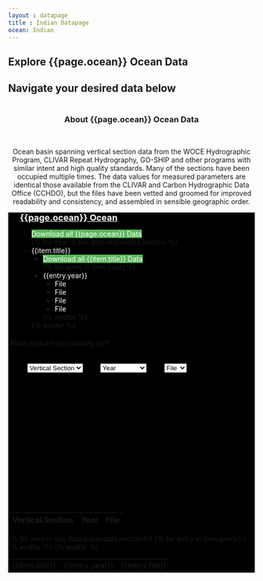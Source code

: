 ```yaml
---
layout : datapage
title : Indian Datapage
ocean: Indian
---
```

<section id="hero">
  <div class="hero-container">
      <h1>Explore {{page.ocean}} Ocean Data</h1>
      <h2>Navigate your desired data below</h2>
      <center><img src="assets/images/cleandatamap.jpg" alt="" class="responsive"></center>
  </div>
</section><!-- #hero -->


<section id="call-to-action1">
<section id="call-to-action3">
    <div class="container wow fadeIn">
        <div class="col-lg-9 text-center text-lg-left"  style="flex:0 0 100%;max-width:100%">
          <h3 class="cta-title1" style="text-align:center">About {{page.ocean}} Ocean Data</h3>
          <br>
          <p class="cta-text1" style="text-align:center">Ocean basin spanning vertical section data from the WOCE Hydrographic Program, CLIVAR Repeat Hydrography, GO-SHIP and other programs with similar intent and high quality standards. Many of the sections have been occupied multiple times. The data values for measured parameters are identical those available from the CLIVAR and Carbon Hydrographic Data Office (CCHDO), but the files have been vetted and groomed for improved readability and consistency, and assembled in sensible geographic order.</p>
        </div>
      </div>
</section>
</section><!-- #call-to-action -->

<div id="collapseDVR3" class="panel-collapse collapse in" style="background-color: black">
<div class="tree ">
   <ul>
       <span style="color:white;font-size:large"><b><u>{{page.ocean}} Ocean</u></b></span>
           <ul>
              <li>	<span style="background:#5cb85c;color:white">Download all {{page.ocean}} Data</span></li>
              {% for item in site.data.indiandata.section %}
               <li>
               	<span style="color:white"><i class="fa fa-plus-square" style="color:white"></i>{{item.title}}</span>
                 <ul>
                   <li>	<span style="background:#5cb85c;color:white">Download all {{item.title}} Data</span></li>
                   {% for entry in item.years%}
                     <li>	<span style="color:white"><i class="fa fa-plus-square" style="color:white"></i>{{entry.year}}</span>
                         <ul>
                             <li> <span style="color:white">File</span> </li>
                             <li> <span style="color:white">File</span> </li>
                             <li> <span style="color:white">File</span> </li>
                             <li> <span style="color:white">File</span> </li>
                         </ul>
                     </li>
                    {% endfor %}
                 </ul>
               </li>
               {% endfor %}
   </ul>
   </ul>
</div>

<div class="rightbox">
<div class="container h-100" style="width:80%">
<div class="row h-100 align-items-center justify-content-center">
<div class="col-12 col-md-10">
<div class="hero-search-form">
<div class="tab-content" id="nav-tabContent">
<div class="tab-pane fade show active" id="nav-places" role="tabpanel" aria-labelledby="nav-places-tab">
<h6>What data are you looking for?</h6>
<div class="row">
<form action="#" method="get">
<center>
  <select class="custom-select" id="verticalSectionDropdown">
    <option value="All" selected="selected">Vertical Section</option>
    {% for item in site.data.indiandata.section%}
    <option value="{{item.title}}">{{item.title}}</option>
    {% endfor %}
  </select>
  &nbsp;&nbsp;&nbsp;&nbsp;&nbsp;&nbsp;&nbsp;
  <select class="custom-select" id="yearDropdown">
    <option value="All">Year</option>
    {% for item in site.data.indiandata.yeardropdown %}
    <option value="{{item.year}}">{{item.year}}</option>
    {% endfor %}
  </select>
  &nbsp;&nbsp;&nbsp;&nbsp;&nbsp;&nbsp;&nbsp;
  <select class="custom-select" id="fileDropdown">
    <option value="All">File</option>
    <option value="Basin">.csv</option>
    <option value="Sub Basin">.jos</option>
    <option value="Option_3">.txt</option>
    <option value="Option_4">.joa</option>
    <option value="Option_5">.zip</option>
  </select>
</center>
</form>
</div>
</div>
</div>
</div>
</div>
</div>
</div>
<br><br><br><br><br><br><br><br><br><br><br><br><br><br><br>
  <div class="limiter">
    <div class="container-table100">
      <div class="wrap-table100">
        <div class="table100 ver3 m-b-110">
          <div class="table100-head">
            <table>
            <thead>
            <tr class="row100 head">
                <th class="cell100 column1">Vertical Section</th>
                <th class="cell100 column2">Year</th>
                <th class="cell100 column4">File</th>
            </tr>
          </thead>
        </table>
        </div>
        <div class="table100-body js-pscroll" style="max-height:1500px">
        <table class="table" id="datatable1">
        <tbody id="datatable">
        {% for item in site.data.indiandata.section%}
        {% for entry in item.years%}
          <tr>
              <td class="cell100 column1">{{item.title}}</td>
              <td class="cell100 column2">{{entry.year}}</td>
              <td class="cell100 column4">{{entry.file}}</td>
            </tr>
        {% endfor %}
        {% endfor %}
        </tbody>
        </table>
</div>
</div>
</div>
</div>
</div>
</div>
</div>
